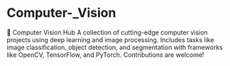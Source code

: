 # Computer-_Vision
📸 Computer Vision Hub  A collection of cutting-edge computer vision projects using deep learning and image processing. Includes tasks like image classification, object detection, and segmentation with frameworks like OpenCV, TensorFlow, and PyTorch. Contributions are welcome!
